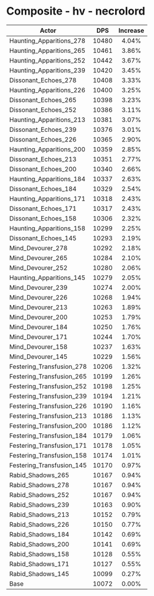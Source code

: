 # Composite - hv - necrolord
| Actor | DPS | Increase |
|---|:---:|:---:|
|Haunting_Apparitions_278|10480|4.04%|
|Haunting_Apparitions_265|10461|3.86%|
|Haunting_Apparitions_252|10442|3.67%|
|Haunting_Apparitions_239|10420|3.45%|
|Dissonant_Echoes_278|10408|3.33%|
|Haunting_Apparitions_226|10400|3.25%|
|Dissonant_Echoes_265|10398|3.23%|
|Dissonant_Echoes_252|10386|3.11%|
|Haunting_Apparitions_213|10381|3.07%|
|Dissonant_Echoes_239|10376|3.01%|
|Dissonant_Echoes_226|10365|2.90%|
|Haunting_Apparitions_200|10359|2.85%|
|Dissonant_Echoes_213|10351|2.77%|
|Dissonant_Echoes_200|10340|2.66%|
|Haunting_Apparitions_184|10337|2.63%|
|Dissonant_Echoes_184|10329|2.54%|
|Haunting_Apparitions_171|10318|2.43%|
|Dissonant_Echoes_171|10317|2.43%|
|Dissonant_Echoes_158|10306|2.32%|
|Haunting_Apparitions_158|10299|2.25%|
|Dissonant_Echoes_145|10293|2.19%|
|Mind_Devourer_278|10292|2.18%|
|Mind_Devourer_265|10284|2.10%|
|Mind_Devourer_252|10280|2.06%|
|Haunting_Apparitions_145|10279|2.05%|
|Mind_Devourer_239|10274|2.00%|
|Mind_Devourer_226|10268|1.94%|
|Mind_Devourer_213|10263|1.89%|
|Mind_Devourer_200|10253|1.79%|
|Mind_Devourer_184|10250|1.76%|
|Mind_Devourer_171|10244|1.70%|
|Mind_Devourer_158|10237|1.63%|
|Mind_Devourer_145|10229|1.56%|
|Festering_Transfusion_278|10206|1.32%|
|Festering_Transfusion_265|10199|1.26%|
|Festering_Transfusion_252|10198|1.25%|
|Festering_Transfusion_239|10194|1.21%|
|Festering_Transfusion_226|10190|1.16%|
|Festering_Transfusion_213|10186|1.13%|
|Festering_Transfusion_200|10186|1.12%|
|Festering_Transfusion_184|10179|1.06%|
|Festering_Transfusion_171|10178|1.05%|
|Festering_Transfusion_158|10174|1.01%|
|Festering_Transfusion_145|10170|0.97%|
|Rabid_Shadows_265|10167|0.94%|
|Rabid_Shadows_278|10167|0.94%|
|Rabid_Shadows_252|10167|0.94%|
|Rabid_Shadows_239|10163|0.90%|
|Rabid_Shadows_213|10152|0.79%|
|Rabid_Shadows_226|10150|0.77%|
|Rabid_Shadows_184|10142|0.69%|
|Rabid_Shadows_200|10141|0.69%|
|Rabid_Shadows_158|10128|0.55%|
|Rabid_Shadows_171|10127|0.55%|
|Rabid_Shadows_145|10099|0.27%|
|Base|10072|0.00%|
